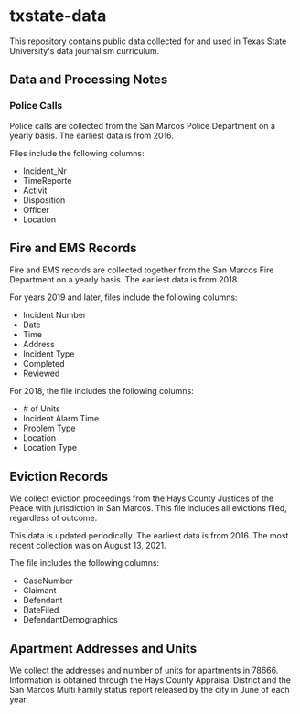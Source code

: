 # txstate-data

This repository contains public data collected for and used in Texas State University's data journalism curriculum.

## Data and Processing Notes

### Police Calls

Police calls are collected from the San Marcos Police Department on a yearly basis. The earliest data is from 2016.

Files include the following columns:

- Incident_Nr
- TimeReporte
- Activit
- Disposition
- Officer
- Location

## Fire and EMS Records

Fire and EMS records are collected together from the San Marcos Fire Department on a yearly basis. The earliest data is from 2018.

For years 2019 and later, files include the following columns:

- Incident Number
- Date
- Time
- Address
- Incident Type
- Completed
- Reviewed

For 2018, the file includes the following columns:

- \# of Units
- Incident Alarm Time
- Problem Type
- Location
- Location Type


## Eviction Records

We collect eviction proceedings from the Hays County Justices of the Peace with jurisdiction in San Marcos. This file includes all evictions filed, regardless of outcome.

This data is updated periodically. The earliest data is from 2016. The most recent collection was on August 13, 2021.

The file includes the following columns:

- CaseNumber
- Claimant
- Defendant
- DateFiled
- DefendantDemographics

## Apartment Addresses and Units

We collect the addresses and number of units for apartments in 78666. Information is obtained through the Hays County Appraisal District and the San Marcos Multi Family status report released by the city in June of each year.
